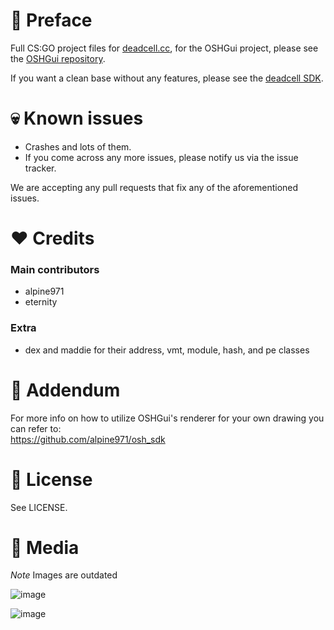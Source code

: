 # 👋 Preface
Full CS:GO project files for [deadcell.cc](https://deadcell.cc/), for the OSHGui project, please see the [OSHGui repository](https://github.com/EternityX/DEADCELL-OSHGUI).

If you want a clean base without any features, please see the [deadcell SDK](https://github.com/alpine971/DEADCELL-SDK).

# 💀 Known issues
- Crashes and lots of them.
- If you come across any more issues, please notify us via the issue tracker.

We are accepting any pull requests that fix any of the aforementioned issues.

#  ❤️ Credits
### Main contributors
- alpine971
- eternity

### Extra
- dex and maddie for their address, vmt, module, hash, and pe classes

# 👻 Addendum
For more info on how to utilize OSHGui's renderer for your own drawing you can refer to:   
https://github.com/alpine971/osh_sdk

# 📃 License
See LICENSE.

# 👀 Media
*Note* Images are outdated

![image](https://i.imgur.com/93zfcLP.png)

![image](https://deadcell.cc/assets/img/media4.png)
